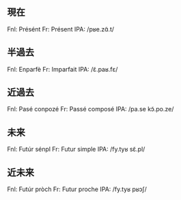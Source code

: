 ## 現在
Fnl:	Présént
Fr:		Présent
IPA:	/pʁe.zɑ̃.t/

## 半過去
Fnl:	Enparfè
Fr:		Imparfait
IPA:	/ɛ̃.paʁ.fɛ/

## 近過去
Fnl:	Pasé conpozé
Fr:		Passé composé
IPA:	/pa.se kɔ̃.po.ze/

## 未来
Fnl:	Futúr sénpl
Fr:		Futur simple
IPA:	/fy.tyʁ sɛ̃.pl/

## 近未来
Fnl:	Futúr pròch
Fr:		Futur proche
IPA:	/fy.tyʁ pʁɔʃ/
